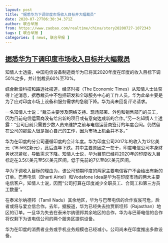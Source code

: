 ```yaml
---
layout: post
title: "据悉华为下调印度市场收入目标并大幅裁员"
date: 2020-07-27T06:30:34.371Z
author: 联合早报
from: https://www.zaobao.com/realtime/china/story20200727-1072343
tags: [ 联合早报 ]
categories: [ news, 联合早报 ]
---
```

<!--1595856720000-->
[据悉华为下调印度市场收入目标并大幅裁员](https://www.zaobao.com/realtime/china/story20200727-1072343)
------

<div>
<p>知情人士透露，中国电信设备制造商华为已将其2020年度在印度的收入目标下调50%之多，并计划裁员60%至70%。</p><p>综合新浪科技和路透社报道，经济时报（The Economic Times）从知情人士处获得上述消息，据悉裁员中不包括研发和全球服务中心的工作人员。华为此举主要是为了应对印度市场上设备和服务需求的急剧下降。华为尚未回复评论请求。</p><p>一名知情人士说：“裁员主要涉及网络支持、现场部署、外包和销售部门的员工，因为目前电信运营商没有给出新的项目或有意向达成新的合作。”另一名知情人士透露：“公司目前只需要少数人员来维护之前与电信运营商签订的年度合同。仍然留在公司的那些人很是担心自己的工作，因为市场上机会并不多。”</p><section id="imu"><div id="dfp-ad-imu1-wrapper" class="dfp-tag-wrapper"><div id="dfp-ad-imu1" class="dfp-tag-wrapper"></div></div></section><p>华为在印度的分公司遵循印度的会计年度。华为印度公司2017年的收入为12亿美元（16.56亿新元），此后连年下跌。其中主要原因之一在于，印度电信公司本身财务状况紧张，导致需求下降。知情人士说，华为目前已经将2020年的印度收入目标定在3.5亿美元至5亿美元区间，低于先前的7亿至8亿美元区间。</p><p>华为下调收入目标的理由为，该公司预期印度的两家主要电信客户不会给出有新的订单。巴蒂电信（Bharti Airtel）和Vodafone Idea是华为在印度市场的两大主要电信客户。知情人士说，因而“公司打算在印度减少全职员工、合同工和第三方员工数量”。</p><p>在泰米尔纳德邦（Tamil Nadu）其余地区，华为与巴蒂电信的合作岌岌可危，后者或将与爱立信合作。去年，据报道，华为已经失去拉贾斯坦邦（Rajasthan）地区的订单。一旦华为失去在泰米尔纳德邦其余地区的合作，华为与巴蒂电信的合作将仅剩下为该电信公司的两个服务区提供设备。</p><p>华为在印度的消费者业务或手机业务规模也已经减小。公司尚未在印度推出多款设备。</p><div id="innity-in-post"></div><div id="dfp-ad-midarticlespecial-wrapper" class="dfp-tag-wrapper"><div id="dfp-ad-midarticlespecial" class="dfp-tag-wrapper"></div></div>
</div>
